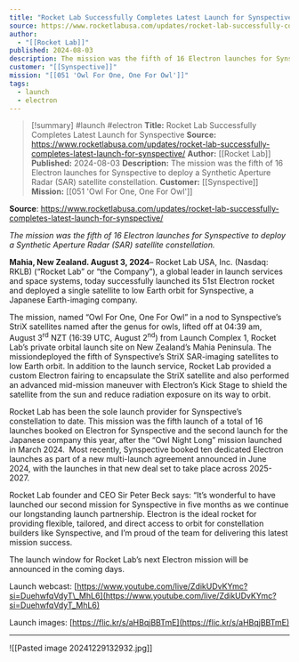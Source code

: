 ```yaml
---
title: "Rocket Lab Successfully Completes Latest Launch for Synspective "
source: https://www.rocketlabusa.com/updates/rocket-lab-successfully-completes-latest-launch-for-synspective/
author:
  - "[[Rocket Lab]]"
published: 2024-08-03
description: The mission was the fifth of 16 Electron launches for Synspective to deploy a Synthetic Aperture Radar (SAR) satellite constellation.
customer: "[[Synspective]]"
mission: "[[051 'Owl For One, One For Owl']]"
tags:
  - launch
  - electron
---
```

>[!summary]
#launch #electron
**Title:** Rocket Lab Successfully Completes Latest Launch for Synspective 
**Source:** https://www.rocketlabusa.com/updates/rocket-lab-successfully-completes-latest-launch-for-synspective/
**Author:** [[Rocket Lab]]
**Published:** 2024-08-03
**Description:** The mission was the fifth of 16 Electron launches for Synspective to deploy a Synthetic Aperture Radar (SAR) satellite constellation.
**Customer:** [[Synspective]]
**Mission:** [[051 'Owl For One, One For Owl']]

**Source**: https://www.rocketlabusa.com/updates/rocket-lab-successfully-completes-latest-launch-for-synspective/

*The mission was the fifth of 16 Electron launches for Synspective to deploy a Synthetic Aperture Radar (SAR) satellite constellation.*

**Mahia, New Zealand. August 3, 2024**– Rocket Lab USA, Inc. (Nasdaq: RKLB) (“Rocket Lab” or “the Company”), a global leader in launch services and space systems, today successfully launched its 51st Electron rocket and deployed a single satellite to low Earth orbit for Synspective, a Japanese Earth-imaging company.

The mission, named “Owl For One, One For Owl” in a nod to Synspective’s StriX satellites named after the genus for owls, lifted off at 04:39 am, August 3<sup>rd</sup> NZT (16:39 UTC, August 2<sup>nd</sup>) from Launch Complex 1, Rocket Lab’s private orbital launch site on New Zealand’s Mahia Peninsula. The missiondeployed the fifth of Synspective’s StriX SAR-imaging satellites to low Earth orbit. In addition to the launch service, Rocket Lab provided a custom Electron fairing to encapsulate the StriX satellite and also performed an advanced mid-mission maneuver with Electron’s Kick Stage to shield the satellite from the sun and reduce radiation exposure on its way to orbit.

Rocket Lab has been the sole launch provider for Synspective’s constellation to date. This mission was the fifth launch of a total of 16 launches booked on Electron for Synspective and the second launch for the Japanese company this year, after the “Owl Night Long” mission launched in March 2024.  Most recently, Synspective booked ten dedicated Electron launches as part of a new multi-launch agreement announced in June 2024, with the launches in that new deal set to take place across 2025-2027.

Rocket Lab founder and CEO Sir Peter Beck says: “It’s wonderful to have launched our second mission for Synspective in five months as we continue our longstanding launch partnership. Electron is the ideal rocket for providing flexible, tailored, and direct access to orbit for constellation builders like Synspective, and I’m proud of the team for delivering this latest mission success.

The launch window for Rocket Lab’s next Electron mission will be announced in the coming days.

Launch webcast: [https://www.youtube.com/live/ZdikUDvKYmc?si=DuehwfqVdyT\_MhL6](https://www.youtube.com/live/ZdikUDvKYmc?si=DuehwfqVdyT_MhL6)

Launch images: [https://flic.kr/s/aHBqjBBTmE](https://flic.kr/s/aHBqjBBTmE)

---

![[Pasted image 20241229132932.jpg]]